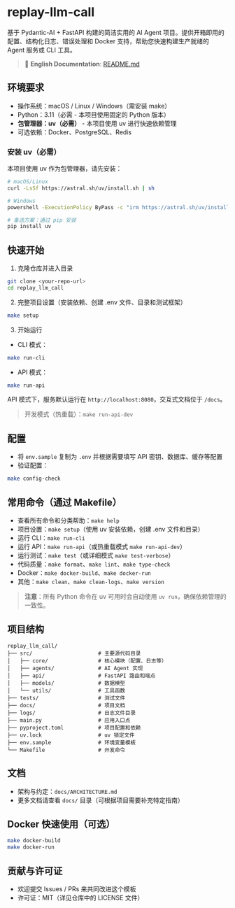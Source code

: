 # replay-llm-call

基于 Pydantic-AI + FastAPI 构建的简洁实用的 AI Agent 项目。提供开箱即用的配置、结构化日志、错误处理和 Docker 支持，帮助您快速构建生产就绪的 Agent 服务或 CLI 工具。

> 📖 **English Documentation**: [README.md](README.md)

## 环境要求

- 操作系统：macOS / Linux / Windows（需安装 make）
- Python：3.11（必需 - 本项目使用固定的 Python 版本）
- **包管理器：uv（必需）** - 本项目使用 uv 进行快速依赖管理
- 可选依赖：Docker、PostgreSQL、Redis

### 安装 uv（必需）

本项目使用 uv 作为包管理器，请先安装：

```bash
# macOS/Linux
curl -LsSf https://astral.sh/uv/install.sh | sh

# Windows
powershell -ExecutionPolicy ByPass -c "irm https://astral.sh/uv/install.ps1 | iex"

# 备选方案：通过 pip 安装
pip install uv
```

## 快速开始

1) 克隆仓库并进入目录
```bash
git clone <your-repo-url>
cd replay_llm_call
```

2) 完整项目设置（安装依赖、创建 .env 文件、目录和测试框架）
```bash
make setup
```

3) 开始运行
- CLI 模式：
```bash
make run-cli
```
- API 模式：
```bash
make run-api
```
API 模式下，服务默认运行在 `http://localhost:8080`，交互式文档位于 `/docs`。

> 开发模式（热重载）：`make run-api-dev`

## 配置

- 将 `env.sample` 复制为 `.env` 并根据需要填写 API 密钥、数据库、缓存等配置
- 验证配置：
```bash
make config-check
```

## 常用命令（通过 Makefile）

- 查看所有命令和分类帮助：`make help`
- 项目设置：`make setup`（使用 uv 安装依赖，创建 .env 文件和目录）
- 运行 CLI：`make run-cli`
- 运行 API：`make run-api`（或热重载模式 `make run-api-dev`）
- 运行测试：`make test`（或详细模式 `make test-verbose`）
- 代码质量：`make format`、`make lint`、`make type-check`
- Docker：`make docker-build`、`make docker-run`
- 其他：`make clean`、`make clean-logs`、`make version`

> **注意**：所有 Python 命令在 uv 可用时会自动使用 `uv run`，确保依赖管理的一致性。

## 项目结构

```
replay_llm_call/
├── src/                     # 主要源代码目录
│   ├── core/                # 核心模块（配置、日志等）
│   ├── agents/              # AI Agent 实现
│   ├── api/                 # FastAPI 路由和端点
│   ├── models/              # 数据模型
│   └── utils/               # 工具函数
├── tests/                   # 测试文件
├── docs/                    # 项目文档
├── logs/                    # 日志文件目录
├── main.py                  # 应用入口点
├── pyproject.toml           # 项目配置和依赖
├── uv.lock                  # uv 锁定文件
├── env.sample               # 环境变量模板
└── Makefile                 # 开发命令
```

## 文档

- 架构与约定：`docs/ARCHITECTURE.md`
- 更多文档请查看 `docs/` 目录（可根据项目需要补充特定指南）

## Docker 快速使用（可选）

```bash
make docker-build
make docker-run
```

## 贡献与许可证

- 欢迎提交 Issues / PRs 来共同改进这个模板
- 许可证：MIT（详见仓库中的 LICENSE 文件）
